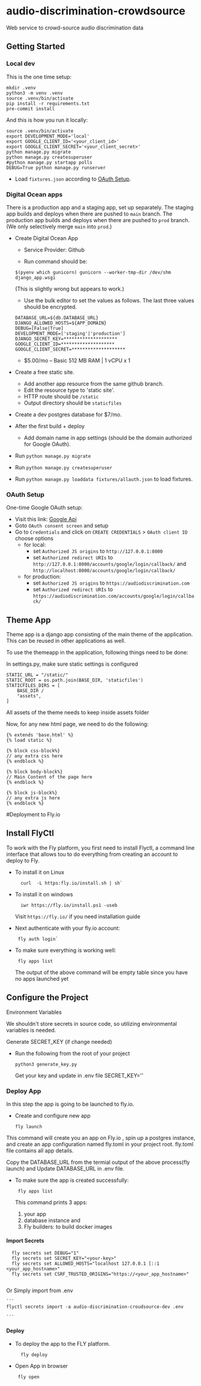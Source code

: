 # audio-discrimination-crowdsource

Web service to crowd-source audio discrimination data

## Getting Started

### Local dev

This is the one time setup:
```
mkdir .venv
python3 -m venv .venv
source .venv/bin/activate
pip install -r requirements.txt
pre-commit install
```

And this is how you run it locally:
```
source .venv/bin/activate
export DEVELOPMENT_MODE='local'
export GOOGLE_CLIENT_ID='<your_client_id>'
export GOOGLE_CLIENT_SECRET='<your_client_secret>'
python manage.py migrate
python manage.py createsuperuser
#python manage.py startapp polls
DEBUG=True python manage.py runserver
```
- Load `fixtures.json` according to [OAuth Setup](#OAuth-Setup).

### Digital Ocean apps

There is a production app and a staging app, set up separately.
The staging app builds and deploys when there are pushed to `main` branch.
The production app builds and deploys when there are pushed to
`prod` branch. (We only selectively merge `main` into `prod`.)

- Create Digital Ocean App
  - Service Provider: Github
  
  - Run command should be:
  ```
  $(pyenv which gunicorn) gunicorn --worker-tmp-dir /dev/shm django_app.wsgi
  ```
  (This is slightly wrong but appears to work.)
  - Use the bulk editor to set the values as follows. The last three
  values should be encrypted.
  ```
  DATABASE_URL=${db.DATABASE_URL}
  DJANGO_ALLOWED_HOSTS=${APP_DOMAIN}
  DEBUG=[False|True]
  DEVELOPMENT_MODE=['staging'|'production']
  DJANGO_SECRET_KEY=********************
  GOOGLE_CLIENT_ID=********************
  GOOGLE_CLIENT_SECRET=********************
  ```
  - $5.00/mo – Basic 512 MB RAM | 1 vCPU  x  1
- Create a free static site.
  - Add another app resource from the same github branch.
  - Edit the resource type to 'static site'.
  - HTTP route should be `/static`
  - Output directory should be `staticfiles`
- Create a dev postgres database for $7/mo.

- After the first build + deploy
  - Add domain name in app settings (should be the domain authorized
  for Google OAuth).

- Run `python manage.py migrate`
- Run `python manage.py createsuperuser`
- Run `python manage.py loaddata fixtures/allauth.json` to load fixtures.

### OAuth Setup

One-time Google OAuth setup:
- Visit this link: [Google Api](https://console.cloud.google.com/apis/dashboard)
- Goto `OAuth consent screen` and setup
- Go to `Credentials` and click on `CREATE CREDENTIALS` > `OAuth client ID` choose options
    - for local:
        - set `Authorized JS origins` to `http://127.0.0.1:8000`
	    - set `Authorized redirect URIs` to
    	`http://127.0.0.1:8000/accounts/google/login/callback/` and
    	`http://localhost:8000/accounts/google/login/callback/`
    - for production:
        - set `Authorized JS origins` to `https://audiodiscrimination.com`
	    - set `Authorized redirect URIs` to
    	`https://audiodiscrimination.com/accounts/google/login/callback/`


## Theme App

Theme app is a django app consisting of the main theme of the application.
This can be reused in other applications as well.

To use the themeapp in the application, following things need to be done:

In settings.py, make sure static settings is configured

```
STATIC_URL = "/static/"
STATIC_ROOT = os.path.join(BASE_DIR, 'staticfiles')
STATICFILES_DIRS = [
    BASE_DIR / 
    "assets",
]
```

All assets of the theme needs to keep inside assets folder

Now, for any new html page, we need to do the following:

```
{% extends 'base.html' %}
{% load static %}

{% block css-block%}
// any extra css here
{% endblock %}

{% block body-block%}
// Main Content of the page here
{% endblock %}

{% block js-block%}
// any extra js here
{% endblock %}

```

#Deployment to Fly.io


## Install FlyCtl

To work with the Fly platform, you first need to install Flyctl, a command line interface that allows tou to do everything from creating an account to deploy to Fly.

  - To install it on Linux

    ```  
      curl  -L https:fly.io/install.sh | sh`
    ```

- To install it on windows
    ```
      iwr https://fly.io/install.ps1 -useb
    ```
    
    Visit `https://fly.io/` if you need installation guide
  

- Next authenticate with your fly.io account:
    ```
     fly auth login`
    ```


- To make sure everything is working well:
    ```
     fly apps list
    ```
  The output of the above command will be empty table since you have no apps launched yet


## Configure the Project

  Environment Variables

  We shouldn't store secrets in source code, so utilizing environmental variables is needed.

  Generate SECRET_KEY (if change needed)
  - Run the following from the root of your project
    ```
    python3 generate_key.py
    ```
    Get your key and update in .env file SECRET_KEY='<your-key>'
  

  ### Deploy App

  In this step the app is going to be launched to fly.io.
  
  - Create and configure new app
    ```
    fly launch
    ```
    
  This command will create you an app on Fly.io , spin up a postgres instance, and create an app configuration named fly.toml in your project root. fly.toml file contains all app details.
   
  Copy the DATABASE_URL from the termial output of the above process(fly launch) and Update DATABASE_URL in .env file.

  
- To make sure the app is created successfully:

    ```
     fly apps list
    ```

    This command prints 3 apps: 
    1. your app
    2. database instance and 
    3. Fly builders: to build docker images

#### Import Secrets

  ```
    fly secrets set DEBUG="1"
    fly secrets set SECRET_KEY="<your-key>"
    fly secrets set ALLOWED_HOSTS="localhost 127.0.0.1 [::1 <your_app_hostname>" 
    fly secrets set CSRF_TRUSTED_ORIGINS="https://<your_app_hostname>"
    
  ```
    
  Or Simply  import from .env 
    
    ```
    flyctl secrets import -a audio-discrimination-croudsource-dev .env
    
    ```

#### Deploy

- To deploy the app to the FLY platform.
  ```
    fly deploy
  ```

- Open App in browser
    ```  
     fly open
    ```

